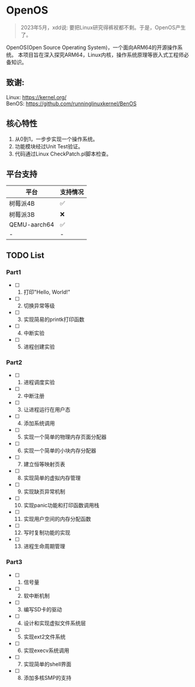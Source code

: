 <!--
 * @Author: Chengsen Dong 1034029664@qq.com
 * @Date: 2023-05-18 12:23:07
 * @LastEditors: Chengsen Dong 1034029664@qq.com
 * @LastEditTime: 2023-05-18 13:04:44
 * @FilePath: /OpenOS/README.md
 * @Description: 
 * Copyright (c) 2023 by ${git_name_email}(www.github.com/xddcore), All Rights Reserved. 
-->
# OpenOS
>2023年5月，xdd说: 要把Linux研究得裤衩都不剩。于是，OpenOS产生了。   

 
OpenOS(Open Source Operating System)，一个面向ARM64的开源操作系统。 本项目旨在深入探究ARM64，Linux内核，操作系统原理等嵌入式工程师必备知识。

## 致谢:   
Linux: https://kernel.org/   
BenOS: https://github.com/runninglinuxkernel/BenOS  

## 核心特性

1. 从0到1，一步步实现一个操作系统。
2. 功能模块经过Unit Test验证。
3. 代码通过Linux CheckPatch.pl脚本检查。

## 平台支持
|  平台   | 支持情况  |
|  ----  | ----  |
| 树莓派4B  | ✅ |
| 树莓派3B  | ❌ |
| QEMU-aarch64 | ✅ |
| -  | - |

## TODO List

### Part1

- [ ] 1. 打印"Hello, World!" 
- [ ] 2. 切换异常等级
- [ ] 3. 实现简易的printk打印函数
- [ ] 4. 中断实验 
- [ ] 5. 进程创建实验

### Part2
- [ ] 1. 进程调度实验
- [ ] 2. 中断注册
- [ ] 3. 让进程运行在用户态
- [ ] 4. 添加系统调用
- [ ] 5. 实现一个简单的物理内存页面分配器
- [ ] 6. 实现一个简单的小块内存分配器
- [ ] 7. 建立恒等映射页表
- [ ] 8. 实现简单的虚拟内存管理
- [ ] 9. 实现缺页异常机制
- [ ] 10. 实现panic功能和打印函数调用栈
- [ ] 11. 实现用户空间的内存分配函数
- [ ] 12. 写时复制功能的实现
- [ ] 13. 进程生命周期管理

### Part3
- [ ] 1. 信号量
- [ ] 2. 软中断机制
- [ ] 3. 编写SD卡的驱动
- [ ] 4. 设计和实现虚拟文件系统层
- [ ] 5. 实现ext2文件系统
- [ ] 6. 实现execv系统调用
- [ ] 7. 实现简单的shell界面
- [ ] 8. 添加多核SMP的支持
